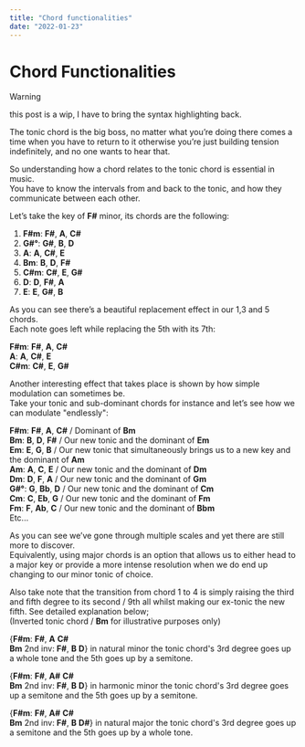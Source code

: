 ```yaml
---
title: "Chord functionalities"
date: "2022-01-23"
---
```


# Chord Functionalities

> [!WARNING]
> this post is a wip, I have to bring the syntax highlighting back.

The tonic chord is the big boss, no matter what you’re doing there comes a time when you have to return to it otherwise you’re just building tension indefinitely, and no one wants to hear that.

So understanding how a chord relates to the tonic chord is essential in music.  
You have to know the intervals from and back to the tonic, and how they communicate between each other.

Let’s take the key of **F#** minor, its chords are the following:

1.  **F#m**: **F#**, **A**, **C#**
2.  **G#°**: **G#**, **B**, **D**
3.  **A**: **A**, **C#**, **E**
4.  **Bm**: **B**, **D**, **F#**
5.  **C#m**: **C#**, **E**, **G#**
6.  **D**: **D**, **F#**, **A**
7.  **E**: **E**, **G#**, **B**

As you can see there’s a beautiful replacement effect in our 1,3 and 5 chords.  
Each note goes left while replacing the 5th with its 7th:

**F#m**: **F#**, **A**, **C#**  
**A**: **A**, **C#**, **E**  
**C#m**: **C#**, **E**, **G#**  

Another interesting effect that takes place is shown by how simple modulation can sometimes be.  
Take your tonic and sub-dominant chords for instance and let’s see how we can modulate "endlessly":

**F#m**: **F#**, **A**, **C#** / Dominant of **Bm**  
**Bm**: **B**, **D**, **F#** / Our new tonic and the dominant of **Em**  
**Em**: **E**, **G**, **B** / Our new tonic that simultaneously brings us to a new key and the dominant of **Am**  
**Am**: **A**, **C**, **E** / Our new tonic and the dominant of **Dm**  
**Dm**: **D**, **F**, **A** / Our new tonic and the dominant of **Gm**  
**G#°**: **G**, **Bb**, **D** / Our new tonic and the dominant of **Cm**  
**Cm**: **C**, **Eb**, **G** / Our new tonic and the dominant of **Fm**  
**Fm**: **F**, **Ab**, **C** / Our new tonic and the dominant of **Bbm**  
Etc...

As you can see we’ve gone through multiple scales and yet there are still more to discover.  
Equivalently, using major chords is an option that allows us to either head to a major key or provide a more intense resolution when we do end up changing to our minor tonic of choice.  
  
Also take note that the transition from chord 1 to 4 is simply raising the third and fifth degree to its second / 9th all whilst making our ex-tonic the new fifth. See detailed explanation below;  
(Inverted tonic chord / **Bm** for illustrative purposes only)

{**F#m**: **F#**, **A** **C#**  
**Bm** 2nd inv: **F#**, **B** **D**} in natural minor the tonic chord's 3rd degree goes up a whole tone and the 5th goes up by a semitone.

{**F#m**: **F#**, **A#** **C#**  
**Bm** 2nd inv: **F#**, **B** **D**} in harmonic minor the tonic chord's 3rd degree goes up a semitone and the 5th goes up by a semitone.

{**F#m**: **F#**, **A#** **C#**  
**Bm** 2nd inv: **F#**, **B** **D#**} in natural major the tonic chord's 3rd degree goes up a semitone and the 5th goes up by a whole tone.
